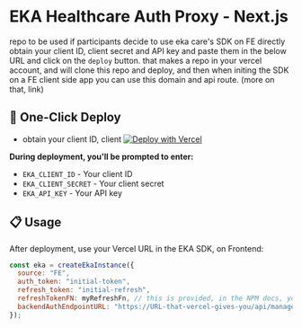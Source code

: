 # EKA Healthcare Auth Proxy - Next.js

repo to be used if participants decide to use eka care's SDK on FE directly
obtain your client ID, client secret and API key and paste them in the below URL and click on the `deploy` button. that makes a repo in your vercel account, and will clone this repo and deploy, and then when initing the SDK on a FE client side app you can use this domain and api route. (more on that, link)

## 🚀 One-Click Deploy

- obtain your client ID, client
  [![Deploy with Vercel](https://vercel.com/button)](https://vercel.com/new/clone?repository-url=https://github.com/govind-eka/eka-vercel-nextjs&env=EKA_CLIENT_ID,EKA_CLIENT_SECRET,EKA_API_KEY&envDescription=Your%20EKA%20Healthcare%20API%20credentials%20from%20the%20hackathon&envLink=http://developer.eka.care/api-reference/)

**During deployment, you'll be prompted to enter:**

- `EKA_CLIENT_ID` - Your client ID
- `EKA_CLIENT_SECRET` - Your client secret
- `EKA_API_KEY` - Your API key

## 📋 Usage

After deployment, use your Vercel URL in the EKA SDK, on Frontend:

```js
const eka = createEkaInstance({
  source: "FE",
  auth_token: "initial-token",
  refresh_token: "initial-refresh",
  refreshTokenFN: myRefreshFn, // this is provided, in the NPM docs, you may copy it and use it on your FE apps
  backendAuthEndpointURL: "https://URL-that-vercel-gives-you/api/manage-auth",
});
```
